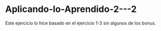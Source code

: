 # Aplicando-lo-Aprendido-2---2
Este ejercicio lo hice basado en el ejercicio 1-3 sin algunos de los bonus.
